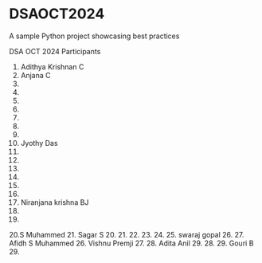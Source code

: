 # DSAOCT2024
A sample Python project showcasing best practices

DSA OCT 2024 Participants


1. Adithya Krishnan C
2. Anjana C
3.
4.
5.
6.
7.
8.
9.
10. Jyothy Das
11.
12.
13.
14.
15.
16.
17. Niranjana krishna BJ
18.
19.
20.S Muhammed
21. Sagar S
20. 
21.
22.
23.
24.
25. swaraj gopal
26.
27. Afidh S Muhammed
26. Vishnu Premji
27.
28. Adita Anil
29.
28.
29. Gouri B
29.
